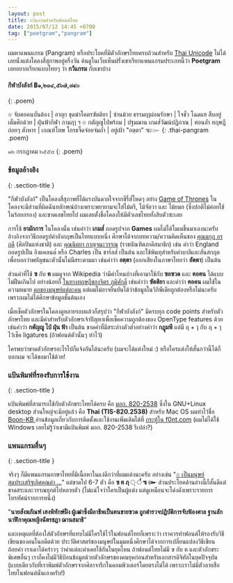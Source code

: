 ```yaml
---
layout: post
title: กวีแกรมสำหรับฟอนต์ไทย
date: 2015/07/12 14:45 +0700
tag: ["poetgram","pangram"]
---
```


ผมหาแพนแกรม (Pangram) หรือประโยคที่มีตัวอักษรไทยครบถ้วนสำหรับ [Thai Unicode](http://unicode.org/charts/PDF/U0E00.pdf) ไม่ได้ เลยนั่งแต่งโคลงสี่สุภาพอยู่ครึ่งวัน ค้นดูในเว็บเห็นฝรั่งเขาเรียกแพนแกรมประเภทนี้ว่า **Poetgram** เลยอยากเรียกแบบไทยๆ ว่า **กวีแกรม** กับเขาบ้าง <!--more-->

#### กีฬาบังลังก์ ฿๑,๒๓๔,๕๖๗,๘๙๐
{: .poem}

๏ จับฅอคนบั่นต้อง   | อาญา
ขุดฆ่าโคตรฃัตติยา  | ซ่านม้วย
ธรรมฤๅผ่อนรักษา  | ใจชั่ว โฉดแฮ
สืบอยู่เต็มศึกด้วย    | ฝุ่นฟ้ากีฬา กามฦๅ ฯ
๏ กตัญญูไป่พร้อม   | ปฐมฌาน
เกมส๎วัฒน์ปฏิภาณ    | ห่อนล้ำ
ทฤษฎีถ่อยๆ สังหาร    | เกณฑ์โทษ
โกรธจี๊ดจ๋อยจ่มถ้ำ       | อยู่เฝ้า "<span lang="pi">อตฺตา</span>" ๚ะ๛
{: .thai-pangram .poem}

๑๒ กรกฎาคม ๒๕๕๘
{: .poem}

### ข้อมูลอ้างอิง
{: .section-title }

"กีฬาบังลังก์" เป็นโคลงสี่สุภาพที่ได้แรงบันดาลใจจากซีรี่ส๎โหดๆ อย่าง [Game of Thrones](http://www.imdb.com/title/tt0944947/) ในโคลงจะมีส่วนที่ผิดฉันทลักษณ์บ้างเพราะพยายามจะใส่ไม้ตรี, ไม้จัตวา และ ไม้ยมก (ซึ่งปกติไม่ค่อยใช้ในร้อยกรอง) และขาดเลขไทยไป ผมเลยตั้งชื่อโคลงให้มีตัวเลขไทยทั้งสิบตัวซะเลย

การใช้ **ยามักการ** ในโคลงนั้น เช่นคำว่า **เกมส๎** ถอดรูปจาก **Games** ผมไม่ได้โมเมขึ้นมาเองนะครับ อ้างอิงจากวิธีถอดรูปคำอังกฤษเป็นไทยแบบหนึ่ง ศึกษาได้จากบทความ/ความคิดเห็นของ [คุณมกุฏ อรฤดี](https://www.facebook.com/makutonrudee/posts/466123153431930) (ศิลปินแห่งชาติ) และ [คุณนิตยา กาญจนะวรรณ](http://www.bflybook.com/Article/Yamakkan/Yamakkan.htm) (ราชบัณฑิตภาคีสมาชิก) เช่น คำว่า England ถอดรูปเป็น อิงแคลนด๎ หรือ Charles เป็น ชาร๎ลส๎ เป็นต้น และใช้พินทุสำหรับคำบาลีและสันสกฤตเพื่อบอกว่าพยัญชนะตัวนั้นไม่มีสระตามมา เช่นคำว่า **อตฺตา** (ออกเสียงในภาษาไทยว่า **อัตตา**) เป็นต้น

ส่วนคำที่ใช้ **ฃ** กับ **ฅ** ผมดูจาก Wikipedia ว่ามีคำไหนบ้างที่เอามาใช้กับ **ฃอฃวด** และ **ฅอฅน** ได้แบบไม่ฝืนเกินไป อย่างน้อยก็ [ในทางทฤษฎีของจิตร ภูมิศักดิ์](https://th.wikipedia.org/wiki/%E0%B8%83#.E0.B8.83_.E0.B9.80.E0.B8.97.E0.B8.B5.E0.B8.A2.E0.B8.9A.E0.B8.81.E0.B8.B1.E0.B8.9A_.E0.B8.81.E0.B8.BA.E0.B8.A9_.E0.B9.83.E0.B8.99.E0.B8.A0.E0.B8.B2.E0.B8.A9.E0.B8.B2.E0.B8.AA.E0.B8.B1.E0.B8.99.E0.B8.AA.E0.B8.81.E0.B8.A4.E0.B8.95) เช่นคำว่า **ฃัตติยา** และคำว่า **ฅอคน** ผมใช้ในความหมาย [คอของมนุษย์แต่ละคน](https://th.wikipedia.org/wiki/%E0%B8%85#.E0.B8.85_.E0.B8.AB.E0.B8.B2.E0.B8.A2.E0.B9.84.E0.B8.9B.E0.B9.84.E0.B8.AB.E0.B8.99) แต่ผมไม่อาจยืนยันได้ว่าข้อมูลในวิกิพีเดียถูกต้องหรือไม่นะครับ เพราะผมไม่ได้ศึกษาข้อมูลชั้นต้นเอง

เมื่อเช็คตัวอักษรในโคลงดูหลายรอบแล้วก็สรุปว่า "กีฬาบังลังก์" มีครบทุก code points สำหรับตัวอักษรไทย และมีคำสำหรับตัวอักษรเจ้าปัญหาเพื่อเช็คความถูกต้องของ OpenType features ด้วย เช่นคำว่า **กตัญญู ไป่ ฝุ่น ฟ้า** เป็นต้น ขาดคำที่มีสระล่างตัวต่ำอย่างคำว่า **กฎุมพี** แต่มี ฤ&nbsp;+&nbsp;ๅ กับ ฦ&nbsp;+&nbsp;ๅ ไว้เช็ค ligatures (ถ้าฟอนต์ตัวนั้นๆ ทำไว้)

ใครพบว่าขาดตัวอักษรอะไรไปก็แจ้งกันได้นะครับ (ผมจะได้แต่งใหม่ :) หรือใครแต่งให้สั้นกว่านี้ได้ก็บอกผม จะได้ขอมาใช้ด้วย!

### แป้นพิมพ์ที่รองรับการใช้งาน
{: .section-title }

แป้นพิมพ์ที่สามารถใช้กับตัวอักขระไทยได้ครบ คือ [มอก. 820-2538](https://www.nectec.or.th/it-standards/std820/std820.htm) ซึ่งใน GNU+Linux desktop ส่วนใหญ่จะมีอยู่แล้ว คือ **Thai (TIS-820.2538)** สำหรับ Mac OS ผมทำไว้ชื่อ [Boon-KB ](https://github.com/sungsit/boon-kb/) อ่านข้อมูลเกี่ยวกับการติดตั้งและใช้งานเพิ่มเติมได้ที่ [กระทู้ใน f0nt.com](http://www.f0nt.com/forum/index.php?topic=22453.0) (ผมไม่ได้ใช้  Windows เลยไม่รู้ว่าเขามีแป้นพิมพ์ มอก. 820-2538 รึเปล่า?)

### แพนแกรมอื่นๆ
{: .section-title }

จริงๆ ก็มีแพนแกรมภาษาไทยที่มีเนื้อหาในแง่ดีกว่าที่ผมแต่งนะครับ อย่างเช่น "[๏ เป็นมนุษย์สุดประเสริฐเลิศคุณค่า ...](http://clagnut.com/blog/2380/#Thai)" แต่ขาดไป 6-7 ตัว คือ **ฃ ฅ ฦ &#x25cc;ฺ &#x25cc;๎ ๚ ๛** ส่วนประโยคด้านล่างนี้ก็สั้นดีแต่ขาดสระและวรรณยุกต์ไปหลายตัว (ไม่แน่ใจว่าใครเป็นผู้แต่ง แต่ดูเหมือนจะโด่งดังเพราะรายการโทรทัศน์รายการหนึ่ง)

"**นายสังฆภัณฑ์ เฮงพิทักษ์ฝั่ง ผู้เฒ่าซึ่งมีอาชีพเป็นฅนขายฃวด ถูกตำรวจปฏิบัติการจับฟ้องศาล ฐานลักนาฬิกาคุณหญิงฉัตรชฎา ฌานสมาธิ**"

และเหตุผลที่ต้องใส่ตัวอักษรที่แทบไม่มีใครใช้ไว้ในฟอนต์ไทยก็เพราะว่า เราควรทำฟอนต์ให้รองรับวิธีเขียนของคนในอดีตด้วย ประวัติศาสตร์ของมนุษย์ในมุมหนึ่งศึกษาได้จากการเปลี่ยนแปลงวิธีเขียนถ้อยคำ เราเดาได้คร่าวๆ ว่าคำแต่ละคำเคยใช้กันในยุคไหน ถ้าฟอนต์ไทยไม่มี ฃ กับ ฅ และตัวอักขระพิเศษอื่นๆ เราก็คงไม่มีวิธีป้อนข้อมูลด้วยตัวอักษรของคนยุคก่อนสำหรับเอกสารดิจิทัลในยุคปัจจุบัน (แบบเดียวกับที่เราพิมพ์ตัวอักษรจากศิลาจารึกในคอมพิวเตอร์โดยตรงไม่ได้ เพราะเราไม่มีตัวลายสือไทยในฟอนต์นั่นเองครับ!)
